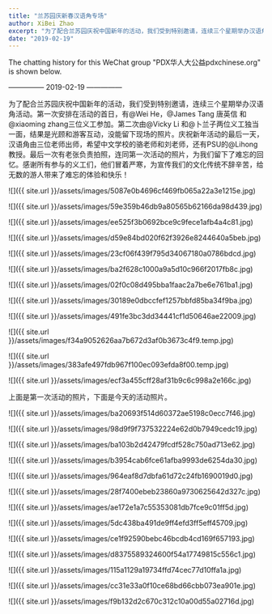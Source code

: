 ```yaml
---
title: "兰苏园庆新春汉语角专场"
author: XiBei Zhao
excerpt: "为了配合兰苏园庆祝中国新年的活动，我们受到特别邀请，连续三个星期举办汉语角活动。第一次安排在活动的首日，有@Wei He，@James Tang 唐英信 和@xiaoming zhang三位义工参加。第二次由@Vicky Li 和@卜兰子两位义工独当一面，结果是光顾和游客互动，没能留下现场的照片。庆祝新年活动的最后一天，汉语角由三位老师出师，希望中文学校的骆老师和刘老师，还有PSU的@Lihong教授。最后一次有老张负责拍照，连同第一次活动的照片，为我们留下了难忘的回忆。感谢所有参与的义工们，他们冒着严寒，为宣传我们的文化传统不辞辛苦，给无数的游人带来了难忘的体验和快乐！"
date: "2019-02-19"
---
```


The chatting history for this WeChat group "PDX华人大公益pdxchinese.org" is shown below.

—————  2019-02-19  —————

为了配合兰苏园庆祝中国新年的活动，我们受到特别邀请，连续三个星期举办汉语角活动。第一次安排在活动的首日，有@Wei He，@James Tang 唐英信 和@xiaoming zhang三位义工参加。第二次由@Vicky Li 和@卜兰子两位义工独当一面，结果是光顾和游客互动，没能留下现场的照片。庆祝新年活动的最后一天，汉语角由三位老师出师，希望中文学校的骆老师和刘老师，还有PSU的@Lihong教授。最后一次有老张负责拍照，连同第一次活动的照片，为我们留下了难忘的回忆。感谢所有参与的义工们，他们冒着严寒，为宣传我们的文化传统不辞辛苦，给无数的游人带来了难忘的体验和快乐！

![]({{ site.url }}/assets/images/5087e0b4696cf469fb065a22a3e1215e.jpg)

![]({{ site.url }}/assets/images/59e359b46db9a80565b62166da98d439.jpg)

![]({{ site.url }}/assets/images/ee525f3b0692bce9c9fece1afb4a4c81.jpg)

![]({{ site.url }}/assets/images/d59e84bd020f62f3926e8244640a5beb.jpg)

![]({{ site.url }}/assets/images/23cf06f439f795d34067180a0786bdcd.jpg)

![]({{ site.url }}/assets/images/ba2f628c1000a9a5d10c966f2017fb8c.jpg)

![]({{ site.url }}/assets/images/02f0c08d495bba1faac2a7be6e761ba1.jpg)

![]({{ site.url }}/assets/images/30189e0dbccfef1257bbfd85ba34f9ba.jpg)

![]({{ site.url }}/assets/images/491fe3bc3dd34441cf1d50646ae22009.jpg)

![]({{ site.url }}/assets/images/f34a9052626aa7b672d3af0b3673c4f9.temp.jpg)

![]({{ site.url }}/assets/images/383afe497fdb967f100ec093efda8f00.temp.jpg)

![]({{ site.url }}/assets/images/ecf3a455cff28af31b9c6c998a2e166c.jpg)

上面是第一次活动的照片，下面是今天的活动照片。

![]({{ site.url }}/assets/images/ba20693f514d60372ae5198c0ecc7f46.jpg)

![]({{ site.url }}/assets/images/98d9f9f737532224e62d0b7949cedc19.jpg)

![]({{ site.url }}/assets/images/ba103b2d42479fcdf528c750ad713e62.jpg)

![]({{ site.url }}/assets/images/b3954cab6fce61afba9993de6254da30.jpg)

![]({{ site.url }}/assets/images/964eaf8d7dbfa61d72c24fb1690019d0.jpg)

![]({{ site.url }}/assets/images/28f7400ebeb23860a9730625642d327c.jpg)

![]({{ site.url }}/assets/images/ae172e1a7c55353081db7fce9c01ff5d.jpg)

![]({{ site.url }}/assets/images/5dc438ba491de9ff4efd3ff5eff45709.jpg)

![]({{ site.url }}/assets/images/ce1f92590bebc46bcdb4cd169f657193.jpg)

![]({{ site.url }}/assets/images/d8375589324600f54a17749815c556c1.jpg)

![]({{ site.url }}/assets/images/115a1129a19734ffd74cec77d10ffa1a.jpg)

![]({{ site.url }}/assets/images/cc31e33a0f10ce68bd66cbb073ea901e.jpg)

![]({{ site.url }}/assets/images/f9b132d2c670c312c10a00d55a02716d.jpg)
